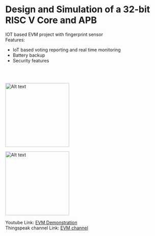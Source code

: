 # Design and Simulation of a 32-bit RISC V Core and APB
IOT based EVM project with fingerprint sensor <br>
Features: <br>
<ul>
  <li> IoT based voting reporting and real time monitoring </li> 
  <li> Battery backup </li>
  <li> Security features </li> <br>
  </ul>
<br>

<img
  src="setup2_git.jpg"
  alt="Alt text"
  title="EVM"
  style="display: inline-block; margin: 0 auto; max-width: 200px; height: 200px">
  
  <img
  src="pcb.jpg"
  alt="Alt text"
  title="EVM"
  style="display: inline-block; margin: 0 auto; max-width: 200px; height: 200px">

Youtube Link:  <a href ="https://youtu.be/66s9SdI0HrA">EVM Demonstration</a><br>
Thingspeak channel Link: <a href="https://thingspeak.com/channels/1843139">EVM channel</a> <br>

